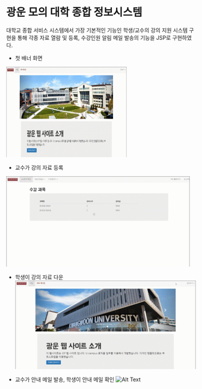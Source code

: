 # 광운 모의 대학 종합 정보시스템 
대학교 종합 서비스 시스템에서 가장 기본적인 기능인 학생/교수의 강의 지원 시스템 구현을 통해 각종 자료 열람 및 등록, 수강인원 알림 메일 발송의 기능을 JSP로 구현하였다.


* 첫 배너 화면
<img src="./readme_images/1.UI.gif" width="320" height="240">

* 교수가 강의 자료 등록
<img src="./readme_images/2.강의자료등록.gif" height="240">

* 학생이 강의 자료 다운
![Alt Text](./readme_images/3.강의자료다운.gif)

* 교수가 안내 메일 발송, 학생이 안내 메일 확인
![Alt Text](./readme_images/4.안내메일.gif)
